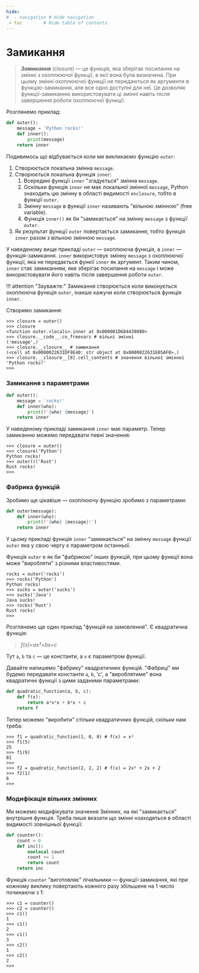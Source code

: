 ```yaml
---
hide:
#  - navigation # Hide navigation
 - toc        # Hide table of contents
---
```



# Замикання

> ***Замикання*** (closure) — це функція, яка зберігає посилання на змінні з охоплюючої функції, 
в якії вона була визначена. При цьому змінні охоплюючої функції не передаються як аргументи в функцію-замикання, але все одно доступні для неї. Це дозволяє функції-замиканню використовувати ці змінні навіть після завершення роботи охоплюючої функції.

Розглянемо приклад:

```python
def outer():
    message = 'Python rocks!'
    def inner():
        print(message)
    return inner
```

Подивимось що відбувається коли ми викликаємо функцію `outer`:

1. Створюється локальна змінна `message`.
1. Створюється локальна функція `inner`:
    1. Всередині функції `inner` "згадується" змінна `message`.
    1. Оскільки функція `inner` не має локальної змінної `message`, Python знаходить цю змінну в області видимості `enclosure`, тобто в функції `outer`. 
    1. Змінну `message` в функції `inner` називають "вільною змінною" (free variable).
    1. Функція `inner()` як би "замикається" на змінну `message` з функції `outer`.
1. Як результат функції `outer` повертається замикання, тобто функція `inner` разом з вільною змінною `message`.

У наведеному вище прикладі `outer` — охоплююча функція, 
а `inner` — функція-замикання. 
`inner` використовує змінну `message` з охоплюючої функції, яка не передається функії `inner` як аргумент.
Таким чином, `inner` стає замиканням, яке зберігає посилання на `message` і може використовувати його навіть після завершення роботи `outer`.

!!! attention "Зауважте:"
    Замикання створюється коли виконується охоплююча функція `outer`, інакше кажучи коли створюється функція `inner`.

Створимо замикання:

    >>> closure = outer()
    >>> closure
    <function outer.<locals>.inner at 0x000001D684439080>
    >>> closure.__code__.co_freevars # вільні змінні
    ('message',)
    >>> closure.__closure__ # замикання
    (<cell at 0x0000022631DF9E40: str object at 0x0000022631E05AF0>,)
    >>> closure.__closure__[0].cell_contents # значення вільної змінної
    'Python rocks!'
    >>>


### Замикання з параметрами

```python
def outer():
    message = 'rocks!'
    def inner(who):
        print(f'{who} {message}')
    return inner
```

У наведеному прикладі замикання `inner` має параметр. 
Тепер замиканню можемо передавати певні значення:

    >>> closure = outer()
    >>> closure('Python')
    Python rocks!
    >>> outer()('Rust')
    Rust rocks!
    >>>

### Фабрика функцій

Зробимо ще цікавіше — охоплюючу функцію зробимо з параметрами:

```python
def outer(message):
    def inner(who):
        print(f'{who} {message}!')
    return inner
```

У цьому прикладі функція `inner` "замикається" на змінну `message` функції `outer` яка у свою чергу є параметром останньої.

Функція `outer` є як би "фабрикою" інших функцій, при цьому функції вона може "виробляти" з різними властивостями.

    rocks = outer('rocks')
    >>> rocks('Python')
    Python rocks!
    >>> sucks = outer('sucks')
    >>> sucks('Java')
    Java sucks!
    >>> rocks('Rust')
    Rust rocks!
    >>>


Розглянемо ще один приклад "функцій на замовлення". Є квадратична функція:

> *f(x)=ax²+bx+c*

Тут `a`, `b` та `c` — це константи, а `x` є параметром функції.

Давайте напишемо "фабрику" квадратичних функцій. 
"Фабриці" ми будемо передавати константи `a`, `b`, 'c', 
а "вироблятиме" вона квадратичні функції з цими заданими параметрами:

```python
def quadratic_function(a, b, c):
    def f(x):
        return a*x*x + b*x + c
    return f
```

Тепер можемо "виробити" стільки квадратичних функцій, скільки нам треба:

    >>> f1 = quadratic_function(1, 0, 0) # f(x) = x²
    >>> f1(5)
    25
    >>> f1(9)
    81
    >>>
    >>> f2 = quadratic_function(2, 2, 2) # f(x) = 2x² + 2x + 2
    >>> f2(1)
    6
    >>>

### Модифікація вільних змінних

Ми можемо модифікувати значення Змінних, на які "замикається" внутрішня функція. 
Треба лише вказати що змінні нзаходяться в області видимості зовнішньої функції:

```python
def counter():
    count = 0
    def inc():
        nonlocal count
        count += 1
        return count
    return inc
```

Функція `counter` "виготовляє" лічильники — функції-замикання, які при кожному виклику повертають кожного разу збільшене на 1 число починаючи з 1:

    >>> c1 = counter()
    >>> c2 = counter()
    >>> c1()
    1
    >>> c1()
    2
    >>> c1()
    3
    >>> c2()
    1
    >>> c2()
    2
    >>>

